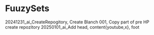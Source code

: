 # FuuzySets
20241231_ai_CreateRepogitory, Create Blanch 001, Copy part of pre HP create repozitory
20250101_ai_Add head, content{youtube,x}, foot